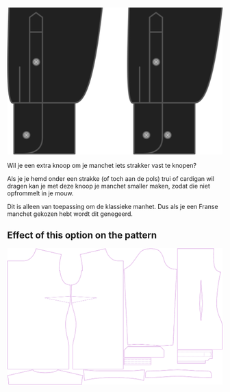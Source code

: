 ![Klassieke manchet smalle knoop](./barrelcuffnarrowbutton.svg)


Wil je een extra knoop om je manchet iets strakker vast te knopen?

Als je je hemd onder een strakke (of toch aan de pols) trui of cardigan wil dragen kan je met deze knoop je manchet smaller maken, zodat die niet opfrommelt in je mouw.

<Note>

Dit is alleen van toepassing om de klassieke manhet. Dus als je een Franse manchet gekozen hebt wordt dit genegeerd.

</Note>

## Effect of this option on the pattern
![This image shows the effect of this option by superimposing several variants that have a different value for this option](simone_barrelcuffnarrowbutton_sample.svg "Effect of this option on the pattern")